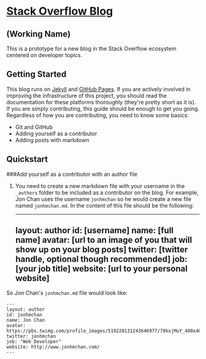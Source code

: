# [Stack Overflow Blog](http://jonhmchan.github.io/blog)
## (Working Name)

This is a prototype for a new blog in the Stack Overflow ecosystem centered on developer topics.

## Getting Started
This blog runs on [Jekyll](http://jekyllrb.com/) and [GitHub Pages](https://pages.github.com/). If you are actively involved in improving the infrastructure of this project, you should read the documentation for these platforms thoroughly (they're pretty short as it is). If you are simply contributing, this guide should be enough to get you going. Regardless of how you are contributing, you need to know some basics:

 - Git and GitHub
 - Adding yourself as a contributor
 - Adding posts with markdown

## Quickstart
###Add yourself as a contributor with an author file
1. You need to create a new markdown file with your username in the `_authors` folder to be included as a contributor on the blog. For example, Jon Chan uses the username `jonhmchan` so he would create a new file named `jonhmchan.md`. In the content of this file should be the following:

	---
	layout: author
	id: [username]
	name: [full name]
	avatar: [url to an image of you that will show up on your blog posts]
	twitter: [twitter handle, optional though recommended]
	job: [your job title]
	website: [url to your personal website]
	---

So Jon Chan's `jonhmchan.md` file would look like:

	---
	layout: author
	id: jonhmchan
	name: Jon Chan
	avatar: https://pbs.twimg.com/profile_images/519220131243646977/79kxjMuY_400x400.jpeg
	twitter: jonhmchan
	job: "Web Developer"
	website: http://www.jonhmchan.com/
	---
